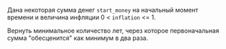 Дана некоторая сумма денег `start_money` на начальный момент времени и 
величина инфляции 0 < `inflation` <= 1.

Вернуть минимальное количество лет, через которое первоначальная сумма "обесценится" 
как минимум в два раза.
